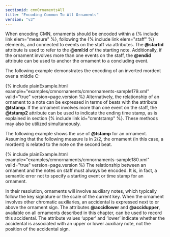 ```yaml
---
sectionid: cmnOrnamentsAll
title: "Encoding Common To All Ornaments"
version: "v3"
---
```


When encoding CMN, ornaments should be encoded within a {% include link elem="measure" %},
following the {% include link elem="staff" %} elements, and connected to events on the staff via
attributes. The **@startid** attribute is used to refer to the **@xml:id** of the
starting note. Additionally, if the ornament involves more than one events on the
staff, the
**@endid** attribute can be used to anchor the ornament to a concluding event.

The following example demonstrates the encoding of an inverted mordent over a middle
C:

{% include plainExample.html example="examples/cmnornaments/cmnornaments-sample179.xml" valid="true" version=page.version %}
Alternatively, the relationship of an ornament to a note can be expressed in terms
of beats
with the attribute **@tstamp**. If the ornament involves more than one event on the
staff, the **@tstamp2** attribute can be used to indicate the ending time stamp, as is
explained in section {% include link id="cmntstamp" %}. These methods may also be utilized
simultaneously.

The following example shows the use of **@tstamp** for an ornament. Assuming that the
following measure is in 2/2, the ornament (in this case, a mordent) is related to
the note on
the second beat.

{% include plainExample.html example="examples/cmnornaments/cmnornaments-sample180.xml" valid="true" version=page.version %}
The relationship between an ornament and the notes on staff must always be encoded.
It is, in
fact, a semantic error not to specify a starting event or time stamp for an ornament.

In their resolution, ornaments will involve auxiliary notes, which typically follow
the key
signature or the scale of the current key. When the ornament involves other chromatic
auxiliaries, an accidental is expressed next to or above the ornament sign. The attributes
**@accidlower** and **@accidupper**, available on all ornaments described in
this chapter, can be used to record this accidental. The attribute values
‘upper’ and ‘lower’ indicate whether the accidental is
associated with an upper or lower auxiliary note, not the position of the accidental
sign.

